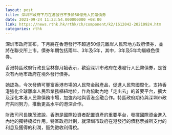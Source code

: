 ```yaml
---
layout: post
title: 深圳市政府下月在港發行不多於50億元人民幣債券
date: 2021-09-24 11:23:54.000000000 +08:00
link: https://news.rthk.hk/rthk/ch/component/k2/1612042-20210924.htm
categories: rthk
---
```


深圳市政府宣布，下月將在香港發行不超過50億元離岸人民幣地方政府債券，並將在聯交所上市。債券年期包括兩年、3年及5年，其中，3年及5年均屬綠色債券。

香港特區政府行政長官林鄭月娥表示，歡迎深圳市政府在港發行人民幣債券，是首次有內地市政府在境外發行債券。

她認為，今次發債可豐富香港市場的人民幣金融產品，促進人民幣國際化，支持香港強化全球離岸人民幣業務樞紐地位，作為協助內地「走出去」的首要平台，擴大及深化本港人民幣債務市場，加強內地與香港金融合作。特區政府期待與深圳市政府共同努力，推動更高水平的港深合作。 

財政司司長陳茂波說，香港是國際投資者配置資產的重要平台，發揮國際資金進入內地的獨特橋樑作用。特區政府計劃，就深圳市政府在港發行的債務票據所支付的利息及獲得的利潤，豁免徵收利得稅。
